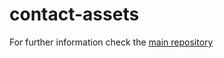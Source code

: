 # contact-assets

For further information check the [main repository](https://github.com/enhavo/enhavo)